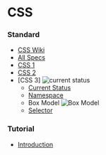 CSS
======

### Standard
- [CSS Wiki](https://en.wikipedia.org/wiki/Cascading_Style_Sheets)
- [All Specs](https://www.w3.org/Style/CSS/specs.en.html)
- [CSS 1](https://www.w3.org/TR/1999/REC-CSS1-19990111)
- [CSS 2](https://www.w3.org/TR/REC-CSS2/)
- [CSS 3] 
![current status](https://en.wikipedia.org/wiki/File:CSS3_taxonomy_and_status-v2.png "current status")
  - [Current Status](https://www.w3.org/standards/techs/css#w3c_all)
  - [Namespace](https://www.w3.org/TR/css3-namespace/)
  - Box Model
![Box Model](https://www.google.com/imgres?imgurl=http%3A%2F%2Fwww.codeproject.com%2FKB%2FHTML%2F567385%2Fboxmodel-image.png&imgrefurl=http%3A%2F%2Fwww.codeproject.com%2FArticles%2F567385%2FCSSplusBoxplusModelplusandplusPositioning&docid=_GdkGCihm_0qIM&tbnid=IDcMaN98DeD_wM%3A&vet=1&w=377&h=340&bih=500&biw=1105&ved=0ahUKEwj0q_Lj4rjQAhXk1IMKHbmlA8gQMwgqKAEwAQ&iact=mrc&uact=8 "box model")
  - [Selector](https://www.w3.org/TR/css3-selectors/)
  
### Tutorial  
  - [Introduction](http://www.w3schools.com/css/css3_intro.asp)
  
